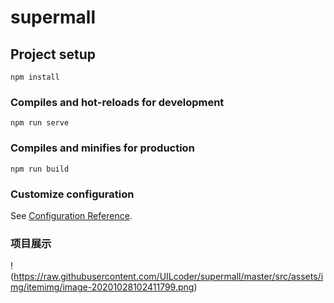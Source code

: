 # supermall

## Project setup
```
npm install
```

### Compiles and hot-reloads for development
```
npm run serve
```

### Compiles and minifies for production
```
npm run build
```

### Customize configuration
See [Configuration Reference](https://cli.vuejs.org/config/).

### 项目展示

!(https://raw.githubusercontent.com/UILcoder/supermall/master/src/assets/img/itemimg/image-20201028102411799.png)
